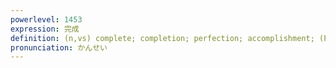 ```yaml
---
powerlevel: 1453
expression: 完成
definition: (n,vs) complete; completion; perfection; accomplishment; (P)
pronunciation: かんせい
---
```


